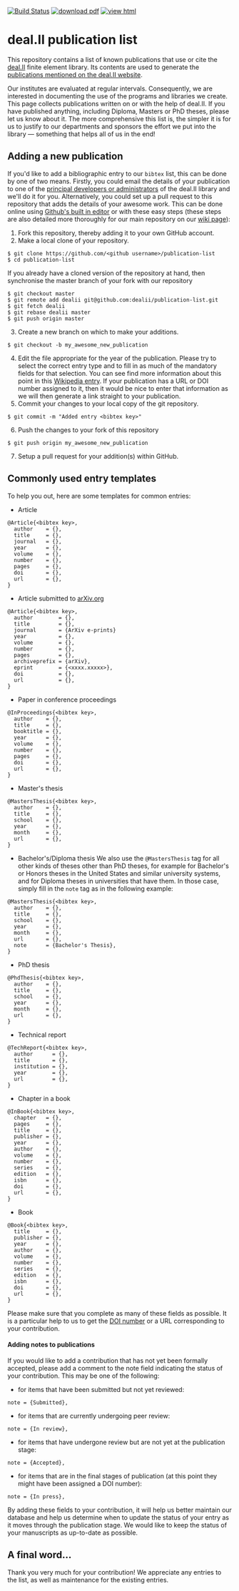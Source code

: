 [![Build Status](https://jenkins.tjhei.info/job/publication-list/job/master/badge/icon)](https://jenkins.tjhei.info/job/publication-list/job/master/)
[![download pdf](https://img.shields.io/badge/get-PDF-blue.svg)](https://tjhei.info/jenkins/publications.pdf)
[![view html](https://img.shields.io/badge/view-HTML-blue.svg)](https://tjhei.info/jenkins/output.html)

# deal.II publication list
This repository contains a list of known publications that use or cite the [deal.II](https://www.dealii.org) finite element library. 
Its contents are used to generate the [publications mentioned on the deal.II website](https://www.dealii.org/publications.html).

Our institutes are evaluated at regular intervals. 
Consequently, we are interested in documenting the use of the programs and libraries we create. 
This page collects publications written on or with the help of deal.II.
If you have published anything, including Diploma, Masters or PhD theses, please let us know about it.
The more comprehensive this list is, the simpler it is for us to justify to our departments and sponsors the effort we put into the library — something that helps all of us in the end! 

## Adding a new publication

If you'd like to add a bibliographic entry to our `bibtex` list, this can be done by one of two means.
Firstly, you could email the details of your publication to one of the [principal developers or administrators](https://www.dealii.org/authors.html) of the deal.II library and we'll do it for you.
Alternatively, you could set up a pull request to this repository that adds the details of your awesome work.
This can be done online using [Github's built in editor](https://help.github.com/articles/editing-files-in-your-repository/) or with these easy steps (these steps are also detailed more thoroughly for our main repository on our [wiki page](https://github.com/dealii/dealii/wiki/Contributing)):
1. Fork this repository, thereby adding it to your own GitHub account.
2. Make a local clone of your repository.
```
$ git clone https://github.com/<github username>/publication-list
$ cd publication-list
```
If you already have a cloned version of the repository at hand, then synchronise the master branch of your fork with our repository
```
$ git checkout master
$ git remote add dealii git@github.com:dealii/publication-list.git
$ git fetch dealii
$ git rebase dealii master
$ git push origin master
```
3. Create a new branch on which to make your additions.
```
$ git checkout -b my_awesome_new_publication
```
4. Edit the file appropriate for the year of the publication.
Please try to select the correct entry type and to fill in as much of the mandatory fields for that selection.
You can see find more information about this point in this [Wikipedia entry](https://en.wikipedia.org/wiki/BibTeX#Entry_types).
If your publication has a URL or DOI number assigned to it, then it would be nice to enter that information as we will then generate a link straight to your publication.
5. Commit your changes to your local copy of the git repository.
```
$ git commit -m "Added entry <bibtex key>"
```
6. Push the changes to your fork of this repository
```
$ git push origin my_awesome_new_publication
```
7. Setup a pull request for your addition(s) within GitHub.

## Commonly used entry templates

To help you out, here are some templates for common entries:
- Article
```
@Article{<bibtex key>,
  author    = {},
  title     = {},
  journal   = {},
  year      = {},
  volume    = {},
  number    = {},
  pages     = {},
  doi       = {},
  url       = {},
}
```
- Article submitted to [arXiv.org](https://arxiv.org/)
```
@Article{<bibtex key>,
  author        = {},
  title         = {},
  journal       = {ArXiv e-prints}
  year          = {},
  volume        = {},
  number        = {},
  pages         = {},
  archiveprefix = {arXiv},
  eprint        = {<xxxx.xxxxx>},
  doi           = {},
  url           = {},
}
```
- Paper in conference proceedings
```
@InProceedings{<bibtex key>,
  author    = {},
  title     = {},
  booktitle = {},
  year      = {},
  volume    = {},
  number    = {},
  pages     = {},
  doi       = {},
  url       = {},
}
```
- Master's thesis
```
@MastersThesis{<bibtex key>,
  author    = {},
  title     = {},
  school    = {},
  year      = {},
  month     = {},
  url       = {},
}
```
- Bachelor's/Diploma thesis
We also use the `@MastersThesis` tag for all other kinds of theses
other than PhD theses, for example for Bachelor's or Honors theses in
the United States and similar university systems, and for Diploma
theses in universities that have them. In those case, simply fill in
the `note` tag as in the following example:
```
@MastersThesis{<bibtex key>,
  author    = {},
  title     = {},
  school    = {},
  year      = {},
  month     = {},
  url       = {},
  note      = {Bachelor's Thesis},
}
```
- PhD thesis
```
@PhdThesis{<bibtex key>,
  author    = {},
  title     = {},
  school    = {},
  year      = {},
  month     = {},
  url       = {},
}
```
- Technical report
```
@TechReport{<bibtex key>,
  author      = {},
  title       = {},
  institution = {},
  year        = {},
  url         = {},
}
```
- Chapter in a book
```
@InBook{<bibtex key>,
  chapter   = {},
  pages     = {},
  title     = {},
  publisher = {},
  year      = {},
  author    = {},
  volume    = {},
  number    = {},
  series    = {},
  edition   = {},
  isbn      = {},
  doi       = {},
  url       = {},
}
```
- Book
```
@Book{<bibtex key>,
  title     = {},
  publisher = {},
  year      = {},
  author    = {},
  volume    = {},
  number    = {},
  series    = {},
  edition   = {},
  isbn      = {},
  doi       = {},
  url       = {},
}
```
Please make sure that you complete as many of these fields as possible. 
It is a particular help to us to get the [DOI number](http://www.doi.org/) or a URL corresponding to your contribution.

#### Adding notes to publications
If you would like to add a contribution that has not yet been formally accepted, please add a comment to the note field indicating the status of your contribution.
This may be one of the following:
- for items that have been submitted but not yet reviewed:
```
note = {Submitted},
```
- for items that are currently undergoing peer review:
```
note = {In review},
```
- for items that have undergone review but are not yet at the publication stage:
```
note = {Accepted},
```
- for items that are in the final stages of publication (at this point they might have been assigned a DOI number):
```
note = {In press},
```
By adding these fields to your contribution, it will help us better maintain our database and help us determine when to update the status of your entry as it moves through the publication stage.
We would like to keep the status of your manuscripts as up-to-date as possible.

## A final word...

Thank you very much for your contribution! We appreciate any entries to the list, as well as maintenance for the existing entries.
